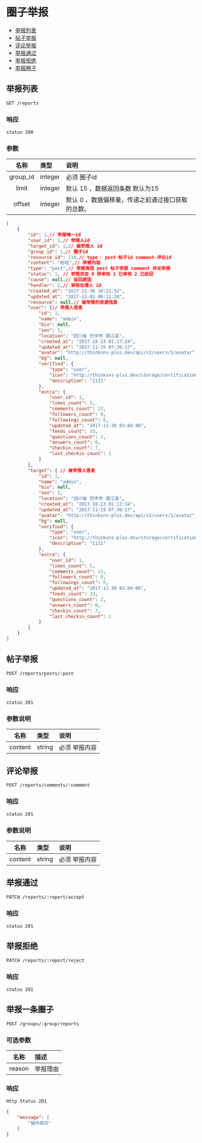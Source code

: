 # 圈子举报

- [举报列表](#举报列表)
- [帖子举报](#帖子举报)
- [评论举报](#评论举报)
- [举报通过](#举报通过)
- [举报拒绝](#举报拒绝)
- [举报圈子](#举报圈子)


## 举报列表

```
GET /reports
```

### 响应

```
status 200
```

### 参数

| 名称 | 类型 | 说明 |
|:----:|:-----|:-----|
|group_id | integer| 必须 圈子id|
|limit|integer| 默认 15 ，数据返回条数 默认为15|
|offset|integer|默认 0 ，数据偏移量，传递之前通过接口获取的总数。|

```json
[
    {
        "id": 1,// 举报唯一id
        "user_id": 1,// 举报人id
        "target_id": 1,// 被举报人 id
        "group_id": 1,// 圈子id
        "resource_id": 119,// type： post-帖子id comment-评论id
        "content": "哈哈",// 举报内容
        "type": "post",// 举报类型 post 帖子举报 comment 评论举报
        "status": 1, // 举报状态 0 待审核 1 已审核 2 已驳回
        "cause": null,// 驳回原因
        "handler": 2,// 审核处理人 id
        "created_at": "2017-11-30 10:21:52",
        "updated_at": "2017-12-01 06:11:24",
        "resource": null,// 被举报的资源信息
        "user": {// 举报人信息
            "id": 1,
            "name": "admin",
            "bio": null,
            "sex": 2,
            "location": "四川省 巴中市 南江县",
            "created_at": "2017-10-23 01:17:34",
            "updated_at": "2017-11-15 07:36:17",
            "avatar": "http://thinksns-plus.dev/api/v2/users/1/avatar",
            "bg": null,
            "verified": {
                "type": "user",
                "icon": "http://thinksns-plus.dev/storage/certifications/000/000/0us/er.png",
                "description": "1111"
            },
            "extra": {
                "user_id": 1,
                "likes_count": 5,
                "comments_count": 13,
                "followers_count": 0,
                "followings_count": 6,
                "updated_at": "2017-11-30 03:04:06",
                "feeds_count": 33,
                "questions_count": 2,
                "answers_count": 0,
                "checkin_count": 7,
                "last_checkin_count": 1
            }
        },
        "target": { // 被举报人信息
            "id": 1,
            "name": "admin",
            "bio": null,
            "sex": 2,
            "location": "四川省 巴中市 南江县",
            "created_at": "2017-10-23 01:17:34",
            "updated_at": "2017-11-15 07:36:17",
            "avatar": "http://thinksns-plus.dev/api/v2/users/1/avatar",
            "bg": null,
            "verified": {
                "type": "user",
                "icon": "http://thinksns-plus.dev/storage/certifications/000/000/0us/er.png",
                "description": "1111"
            },
            "extra": {
                "user_id": 1,
                "likes_count": 5,
                "comments_count": 13,
                "followers_count": 0,
                "followings_count": 6,
                "updated_at": "2017-11-30 03:04:06",
                "feeds_count": 33,
                "questions_count": 2,
                "answers_count": 0,
                "checkin_count": 7,
                "last_checkin_count": 1
            }
        }
    }
]
```

## 帖子举报

```
POST /reports/posts/:post
```

### 响应

```
status 201
```
### 参数说明

| 名称 | 类型 | 说明 |
|:----:|:-----|:-----|
|content | string| 必须 举报内容|

## 评论举报

```
POST /reports/comments/:comment
```

### 响应

```
status 201
```
### 参数说明

| 名称 | 类型 | 说明 |
|:----:|:-----|:-----|
|content | string| 必须 举报内容|

## 举报通过

```
PATCH /reports/:report/accept
```

### 响应

```
status 201
```

## 举报拒绝

```
PATCH /reports/:report/reject
```

### 响应

```
status 201
```

## 举报一条圈子

```
POST /groups/:group/reports
```

### 可选参数

| 名称 | 描述 |
|:----:|:-----|
| reason | 举报理由 |

### 响应

```
Http Status 201
```

```json
{
    "message": [
        "操作成功"
    ]
}
```



